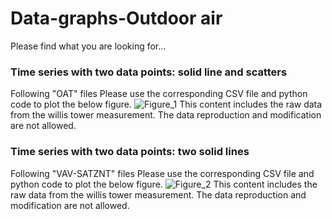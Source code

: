 # Data-graphs-Outdoor air
Please find what you are looking for...
### Time series with two data points: solid line and scatters 
Following "OAT" files
Please use the corresponding CSV file and python code to plot the below figure. 
![Figure_1](https://user-images.githubusercontent.com/103592307/228617812-8c016cee-be40-48c7-b57d-fa5935c9dd24.png)
This content includes the raw data from the willis tower measurement. 
The data reproduction and modification are not allowed. 

### Time series with two data points: two solid lines
Following "VAV-SATZNT" files
Please use the corresponding CSV file and python code to plot the below figure. 
![Figure_2](https://user-images.githubusercontent.com/103592307/228621550-e4096bad-5522-402a-9960-ec0f3d1243d6.png)
This content includes the raw data from the willis tower measurement. 
The data reproduction and modification are not allowed. 

